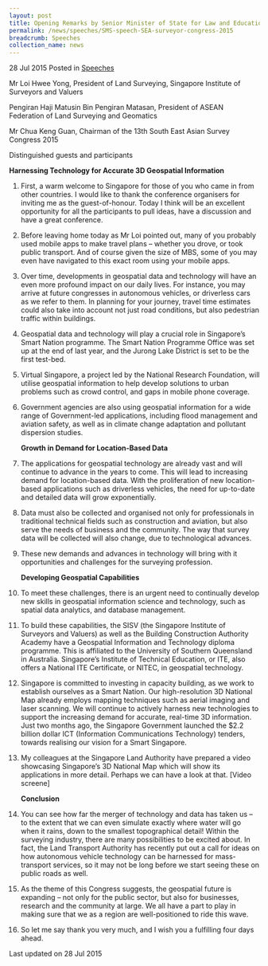 ```yaml
---
layout: post
title: Opening Remarks by Senior Minister of State for Law and Education Ms Indranee Rajah SC at the 13th South East Asia Survey Congress 2015
permalink: /news/speeches/SMS-speech-SEA-surveyor-congress-2015
breadcrumb: Speeches
collection_name: news
---
```


28 Jul 2015 Posted in [Speeches](/news/speeches)


Mr Loi Hwee Yong, President of Land Surveying, Singapore Institute of Surveyors and Valuers

Pengiran Haji Matusin Bin Pengiran Matasan, President of ASEAN Federation of Land Surveying and Geomatics
  
Mr Chua Keng Guan, Chairman of the 13th South East Asian Survey Congress 2015 
  
Distinguished guests and participants
  
   **Harnessing Technology for Accurate 3D Geospatial Information**

 1. First, a warm welcome to Singapore for those of you who came in from other countries. I would like to thank the conference organisers for inviting me as the guest-of-honour. Today I think will be an excellent opportunity for all the participants to pull ideas, have a discussion and have a great conference.


 2. Before leaving home today as Mr Loi pointed out, many of you probably used mobile apps to make travel plans – whether you drove, or took public transport. And of course given the size of MBS, some of you may even have navigated to this exact room using your mobile apps.


 3. Over time, developments in geospatial data and technology will have an even more profound impact on our daily lives. For instance, you may arrive at future congresses in autonomous vehicles, or driverless cars as we refer to them. In planning for your journey, travel time estimates could also take into account not just road conditions, but also pedestrian traffic within buildings. 


 4. Geospatial data and technology will play a crucial role in Singapore’s Smart Nation programme. The Smart Nation Programme Office was set up at the end of last year, and the Jurong Lake District is set to be the first test-bed.


 5. Virtual Singapore, a project led by the National Research Foundation, will utilise geospatial information to help develop solutions to urban problems such as crowd control, and gaps in mobile phone coverage.


 6. Government agencies are also using geospatial information for a wide range of Government-led applications, including flood management and aviation safety, as well as in climate change adaptation and pollutant dispersion studies.
    
    **Growth in Demand for Location-Based Data**



 7. The applications for geospatial technology are already vast and will continue to advance in the years to come. This will lead to increasing demand for location-based data. With the proliferation of new location-based applications such as driverless vehicles, the need for up-to-date and detailed data will grow exponentially. 



 8. Data must also be collected and organised not only for professionals in traditional technical fields such as construction and aviation, but also serve the needs of business and the community. The way that survey data will be collected will also change, due to technological advances. 



 9. These new demands and advances in technology will bring with it opportunities and challenges for the surveying profession.

    **Developing Geospatial Capabilities**



10. To meet these challenges, there is an urgent need to continually develop new skills in geospatial information science and technology, such as spatial data analytics, and database management. 



11. To build these capabilities, the SISV (the Singapore Institute of Surveyors and Valuers) as well as the Building Construction Authority Academy have a Geospatial Information and Technology diploma programme. This is affiliated to the University of Southern Queensland in Australia. Singapore’s Institute of Technical Education, or ITE, also offers a National ITE Certificate, or NITEC, in geospatial technology.



12. Singapore is committed to investing in capacity building, as we work to establish ourselves as a Smart Nation. Our high-resolution 3D National Map already employs mapping techniques such as aerial imaging and laser scanning. We will continue to actively harness new technologies to support the increasing demand for accurate, real-time 3D information. Just two months ago, the Singapore Government launched the $2.2 billion dollar ICT (Information Communications Technology) tenders, towards realising our vision for a Smart Singapore. 



13. My colleagues at the Singapore Land Authority have prepared a video showcasing Singapore’s 3D National Map which will show its applications in more detail. Perhaps we can have a look at that. [Video screene]

    **Conclusion**



14. You can see how far the merger of technology and data has taken us – to the extent that we can even simulate exactly where water will go when it rains, down to the smallest topographical detail! Within the surveying industry, there are many possibilities to be excited about. In fact, the Land Transport Authority has recently put out a call for ideas on how autonomous vehicle technology can be harnessed for mass-transport services, so it may not be long before we start seeing these on public roads as well.



15. As the theme of this Congress suggests, the geospatial future is expanding – not only for the public sector, but also for businesses, research and the community at large. We all have a part to play in making sure that we as a region are well-positioned to ride this wave.



16. So let me say thank you very much, and I wish you a fulfilling four days ahead.


<p class="right-side-updated">Last updated on 28 Jul 2015</p>
